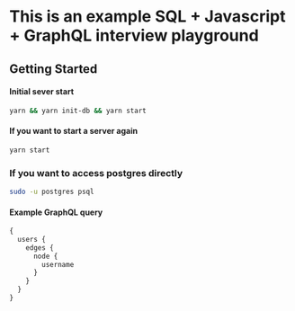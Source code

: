# This is an example SQL + Javascript + GraphQL interview playground

## Getting Started

#### Initial sever start
```bash
yarn && yarn init-db && yarn start
```

#### If you want to start a server again
```bash
yarn start
```

### If you want to access postgres directly
```bash
sudo -u postgres psql
```

#### Example GraphQL query
```graphql
{
  users {
    edges {
      node {
        username
      }
    }
  }
}
```